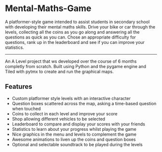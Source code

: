 # Mental-Maths-Game

A platformer-style game intended to assist students in secondary school with developing  their mental maths skills. Drive your bike or car through the levels, collecting all the coins as you go along and answering all the questions as quick as you can. Chose an appropriate difficulty for questions, rank up in the leaderboard and see if you can improve your statistics. 

---

An A Level project that ws developed over the course of 6 months completly from scratch. Built using Python and the pygame engine and Tiled with pytmx to create and run the graphical maps. 

## Features
- Custom platformer style levels with an interactive character 
- Question boxes scattered across the map, asking a time-based question when touched 
- Coins to collect in each level and improve your score
- Shop allowing different vehicles to be selected
- Leaderboard to compare and display your scores with your friends
- Statistics to learn about your progress whilst playing the game
- Nice graphics in the menu and levels to complement the game
- Awesome animations to liven up the coins and question boxes
- Optional and selectable soundtrack to be played during the levels  
